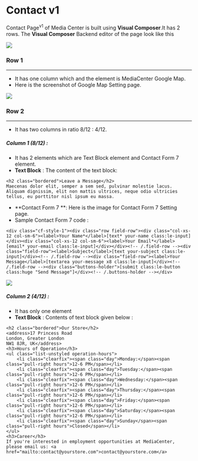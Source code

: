 # Contact v1

Contact Page<sup>v1</sup> of Media Center is built using **Visual Composer**.It has 2 rows. The **Visual Composer** Backend editor of the page look like this

![](https://raw.githubusercontent.com/ibndawood/mcwpdoc/master/assets/images/contactv1.png)

### Row 1
---
* It has one column which and the element is MediaCenter Google Map.
* Here is the screenshot of Google Map Setting page.

![](https://raw.githubusercontent.com/ibndawood/mcwpdoc/master/assets/images/contactv1-googleMap-setting.png)

### Row 2
---
* It has two columns in ratio 8/12 : 4/12.

##### Column 1 (8/12) :

* It has 2 elements which are Text Block element and Contact Form 7 element.
* **Text Block** : The content of the text block:

```
<h2 class="bordered">Leave a Message</h2>
Maecenas dolor elit, semper a sem sed, pulvinar molestie lacus. Aliquam dignissim, elit non mattis ultrices, neque odio ultricies tellus, eu porttitor nisl ipsum eu massa.
```

* **Contact Form 7 **: Here is the image for Contact Form 7 Setting page.
* Sample Contact Form 7 code :
```
<div class="cf-style-1"><div class="row field-row"><div class="col-xs-12 col-sm-6"><label>Your Name*</label>[text* your-name class:le-input]</div><div class="col-xs-12 col-sm-6"><label>Your Email*</label>[email* your-email class:le-input]</div></div><!-- /.field-row --><div class="field-row"><label>Subject</label>[text your-subject class:le-input]</div><!-- /.field-row --><div class="field-row"><label>Your Message</label>[textarea your-message x8 class:le-input]</div><!-- /.field-row --><div class="buttons-holder">[submit class:le-button class:huge "Send Message"]</div><!-- /.buttons-holder --></div>
```

![](https://raw.githubusercontent.com/ibndawood/mcwpdoc/master/assets/images/contactv1-form7-setting.png)

##### Column 2 (4/12) :

* It has only one element
* **Text Block** : Contents of text block given below :

```
<h2 class="bordered">Our Store</h2>
<address>17 Princess Road
London, Greater London
NW1 8JR, UK</address>
<h3>Hours of Operation</h3>
<ul class="list-unstyled operation-hours">
	<li class="clearfix"><span class="day">Monday:</span><span class="pull-right hours">12-6 PM</span></li>
	<li class="clearfix"><span class="day">Tuesday:</span><span class="pull-right hours">12-6 PM</span></li>
	<li class="clearfix"><span class="day">Wednesday:</span><span class="pull-right hours">12-6 PM</span></li>
	<li class="clearfix"><span class="day">Thursday:</span><span class="pull-right hours">12-6 PM</span></li>
	<li class="clearfix"><span class="day">Friday:</span><span class="pull-right hours">12-6 PM</span></li>
	<li class="clearfix"><span class="day">Saturday:</span><span class="pull-right hours">12-6 PM</span></li>
	<li class="clearfix"><span class="day">Sunday</span><span class="pull-right hours">Closed</span></li>
</ul>
<h3>Career</h3>
If you're interested in employment opportunities at MediaCenter, please email us: <a href="mailto:contact@yourstore.com">contact@yourstore.com</a>
```
